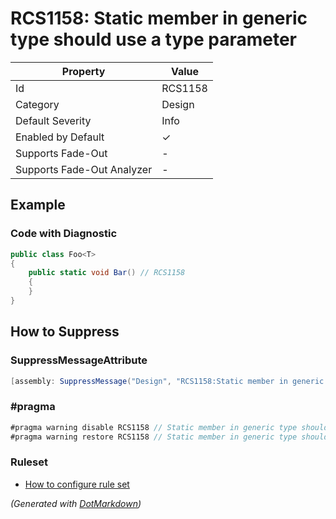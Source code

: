# RCS1158: Static member in generic type should use a type parameter

| Property                    | Value    |
| --------------------------- | -------- |
| Id                          | RCS1158  |
| Category                    | Design   |
| Default Severity            | Info     |
| Enabled by Default          | &#x2713; |
| Supports Fade\-Out          | \-       |
| Supports Fade\-Out Analyzer | \-       |

## Example

### Code with Diagnostic

```csharp
public class Foo<T>
{
    public static void Bar() // RCS1158
    {
    }
}
```

## How to Suppress

### SuppressMessageAttribute

```csharp
[assembly: SuppressMessage("Design", "RCS1158:Static member in generic type should use a type parameter.", Justification = "<Pending>")]
```

### \#pragma

```csharp
#pragma warning disable RCS1158 // Static member in generic type should use a type parameter.
#pragma warning restore RCS1158 // Static member in generic type should use a type parameter.
```

### Ruleset

* [How to configure rule set](../HowToConfigureAnalyzers.md)

*\(Generated with [DotMarkdown](http://github.com/JosefPihrt/DotMarkdown)\)*